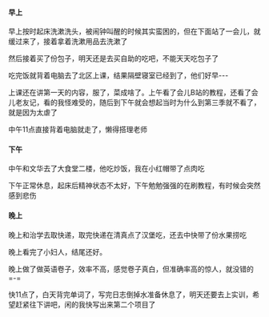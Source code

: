 #### 早上

早上按时起床洗漱洗头，被闹钟叫醒的时候其实蛮困的，但在下面站了一会儿，就缓过来了，接着拿着洗漱用品去洗漱了

然后接着买了份包子，明天还是去买自助的吃吧，不能天天吃包子了

吃完饭就背着电脑去了北区上课，结果隔壁寝室已经到了，他们好早---

上课还在讲第一天的内容，服了，菜成啥了。上午看了会儿B站的教程，还看了会儿老友记，看的我怪难受的，随后到下午就会想起当时为什么到第三季就不看了，就是因为太虐了

中午11点直接背着电脑就走了，懒得搭理老师

#### 下午

中午和文华去了大食堂二楼，他吃炒饭，我在小红帽带了点肉吃

下午正常休息，起床后精神状态不太好，下午勉勉强强的在刷教程，有时候会突然感到悲伤

#### 晚上

晚上和治学去取快递，取完快递在清真点了汉堡吃，还去中快带了份水果捞吃

晚上看完了小妇人，结尾还好。

晚上做了做英语卷子，效率不高，感觉卷子真白，但准确率高的惊人，就没错的=-=

快11点了，白天背完单词了，写完日志倒掉水准备休息了，明天还要去上实训，希望赶紧往下讲吧，闲的我快写出来第二个项目了